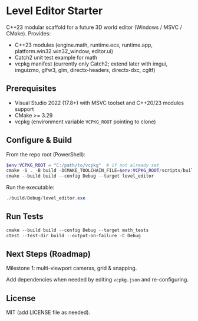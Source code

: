# Level Editor Starter

C++23 modular scaffold for a future 3D world editor (Windows / MSVC / CMake). Provides:

- C++23 modules (engine.math, runtime.ecs, runtime.app, platform.win32.win32_window, editor.ui)
- Catch2 unit test example for math
- vcpkg manifest (currently only Catch2; extend later with imgui, imguizmo, glfw3, glm, directx-headers, directx-dxc, cgltf)

## Prerequisites

- Visual Studio 2022 (17.8+) with MSVC toolset and C++20/23 modules support
- CMake >= 3.29
- vcpkg (environment variable `VCPKG_ROOT` pointing to clone)

## Configure & Build

From the repo root (PowerShell):

```powershell
$env:VCPKG_ROOT = "C:/path/to/vcpkg"  # if not already set
cmake -S . -B build -DCMAKE_TOOLCHAIN_FILE=$env:VCPKG_ROOT/scripts/buildsystems/vcpkg.cmake -DCMAKE_BUILD_TYPE=Debug
cmake --build build --config Debug --target level_editor
```

Run the executable:
```powershell
./build/Debug/level_editor.exe
```

## Run Tests

```powershell
cmake --build build --config Debug --target math_tests
ctest --test-dir build --output-on-failure -C Debug
```

## Next Steps (Roadmap)

Milestone 1: multi-viewport cameras, grid & snapping.

Add dependencies when needed by editing `vcpkg.json` and re-configuring.

## License

MIT (add LICENSE file as needed).

